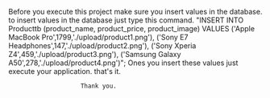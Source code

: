 Before you execute this project make sure you insert values in the database. to insert values in the database just type this command.
"INSERT INTO Producttb (product_name, product_price, product_image)
        VALUES ('Apple MacBook Pro',1799,'./upload/product1.png'),
                        ('Sony E7 Headphones',147,'./upload/product2.png'),
                        ('Sony Xperia Z4',459,'./upload/product3.png'),
                        ('Samsung Galaxy A50',278,'./upload/product4.png')";
                        Ones you insert these values just execute your application. that's it.

                        Thank you.
